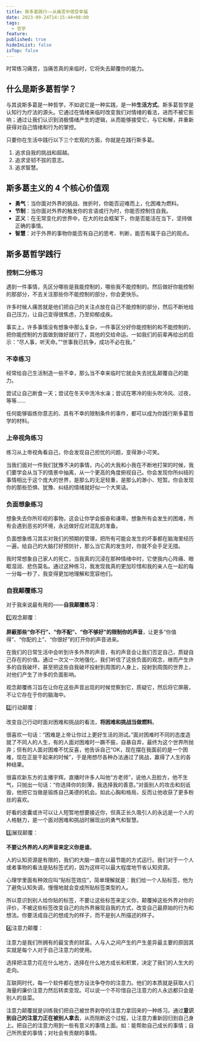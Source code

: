 ```yaml
---
title: 斯多葛践行——从痛苦中感受幸福
date: 2023-09-24T14:15:44+08:00
tags:
  - 哲学
feature: 
published: true
hideInList: false
isTop: false
---
```

时常练习痛苦，当痛苦真的来临时，它将失去颠覆你的能力。


<!--more-->

## 什么是斯多葛哲学？

与其说斯多葛是一种哲学，不如说它是一种实践，是一种**生活方式**。斯多葛哲学是认知行为疗法的源头。它通过在情绪来临时改变我们对情绪的看法，进而不被它影响；通过让我们认识到消极情绪产生的逻辑，从而能够接受它，与它和解，并重新获得对自己情绪和行为的掌控。

只要你在生活中践行以下三个宏观的方面，你就是在践行斯多葛。
1. 追求自我的挑战和超越。
2. 追求坚韧不拔的意志。
3. 追求智慧。

## 斯多葛主义的 4 个核心价值观

- **勇气**：当你面对外界的挑战、挫折时，你能否迎难而上，化困难为燃料。
- **节制**：当你面对外界的触发你的言语或行为时，你能否控制住自我。
- **正义**：在无常变化的世界中，在大的社会框架下，你是否能活在当下，坚持做正确的事情。
- **智慧**：对于外界的事物你能否有自己的思考、判断，能否有属于自己的观点。

## 斯多葛哲学践行

### 控制二分练习

遇到一件事情，先区分哪些是我能控制的，哪些我不能控制的。然后做好你能控制的那部分，不去关注那些你不能控制的部分，你会更快乐。

许多时候人痛苦就是他们把自己的关注点放在自己不能控制的部分，然后不断地给自己压力，让自己变得很焦虑，乃至抑郁成疾。

事实上，许多事情没有想象中那么复杂，一件事区分好你能控制的和不能控制的，把你能控制的方面做到做好就行了，其他的交给命运。一如我们的前辈再给出的启示：“尽人事，听天命。”“世事我已抗争，成功不必在我。”

### 不幸练习

经常给自己生活制造一些不幸，那么当不幸来临时它就会失去扰乱颠覆自己的能力。

尝试让自己断食一天；尝试在冬天中洗冷水澡；尝试在寒冷的街头吹冷风、过夜，等等……

任何能够锻炼你意志的、具有不幸的限制条件的事件，都可以成为你践行斯多葛哲学的材料。

### 上帝视角练习

练习从上帝视角看自己，你会发现自己担忧的问题，变得渺小可笑。

当我们面对一件我们犹豫不决的事情，内心的大我和小我在不断地打架的时候，我们要学会从当下的情景中抽离，从一个更高的角度俯视自己。你会发现你所纠结的事情相比于这个庞大的世界，是那么的无足轻重，是那么的渺小、短暂。你会发现你的那些恐惧、犹豫、纠结的情绪就好似一个大笑话。

### 负面想象练习

想象失去你所珍视的事物，这会让你学会振奋和谦卑。想象所有会发生的困难，所有会遇到恶劣的环境，永远做好应对混乱的准备。

负面想象练习其实对我们的预期的管理，把所有可能会发生的坏事都在脑海里经历一遍，给自己的大脑打好预防针，那么当它真的发生时，你就不会手足无措。

我时常想象自己家人的死亡，当我真的沉浸在那种情绪中时，它使我内心阵痛、眼眶湿润、悲伤莫名。通过这种练习，我发现我真的更加珍惜和我的亲人在一起的每一分每一秒了，我变得更加地理解和宽容他们。

### 自我颠覆练习

对于我来说最有用的——**自我颠覆练习**：

1️⃣观念颠覆：

**屏蔽那些“你不行”、“你不配”、“你不够好”的限制你的声音**，让更多“你值得”、“你配的上”、“你很好”的打开你的声音进来。

在我们的日常生活中会听到许多外界的声音，有的声音会让我们否定自己，质疑自己存在的价值。通过一次又一次地强化，我们听信了这些负面的观念，继而产生许多的自我破坏，甚至把这些自我破坏投射到周围的人身上，投射到周围的世界上，对他们产生了许多的负面影响。

观念颠覆练习旨在让你在这些声音出现的时候觉察到它，质疑它，然后将它屏蔽，不让它存在于你的脑海中。

2️⃣行动颠覆：

改变自己行动时面对困难和挑战的看法，**将困难和挑战当做燃料**。

很喜欢一句话：“困难是上帝让你过上更好生活的测试。”面对困难时不同的态度造就了不同人的人生，有的人面对困难时一蹶不振，自暴自弃，最终为这个世界所抛弃；但有的人面对困难不忧反喜，他告诉自己“OK，现在摆在我面前的是一个困难，现在正是干起来的时候”，于是用想尽各种办法通过了挑战，赢得了人生的各种结果。

很喜欢新东方的主播宇辉。直播时许多人叫他“方老师”，说他人丑脸方，他不生气，只抛出一句话：“你选择你的刻薄，我选择我的善意。”对面别人的攻击和刻诋毁，他把它当做是锻炼自己美德的机会。如此心胸和格局，反而让他收获了更多粉丝的喜欢。

好看的皮囊或许可以让人短暂地想要接近你，但真正长久吸引人的永远是一个人的人格魅力，是一个面对困难和挑战时展现出的勇气和智慧。

3️⃣展现颠覆：

**不要让外界的人的声音来定义你是谁**。

人的认知资源是有限的，我们的大脑一直在以最节能的方式运行。我们对于一个人或者事物的看法是贴标签式的，因为这样可以最大程度地节省认知资源。

心理学里面有种效应叫“贴标签效应”，简单理解就是：我们给一个人贴标签，他为了避免认知失调，慢慢地就会变成所贴标签类型的人。

所以意识到别人给你贴的标签，不要让这些标签来定义你，颠覆掉这些外界对你的评价，不被这些标签改变自己的向外界展现自我的方式，改变自己最原始的行为和想法。你要活成自己的想成为的样子，而不是别人所描述的样子。

4️⃣注意力颠覆：

注意力是我们所拥有的最宝贵的财富。人与人之间产生的产生差异最主要的原因其实就是每个人对于自己注意力的使用。

选择把注意力花在什么地方，选择在什么地方成长和积累，决定了我们的人生大的走向。

互联网时代，每一个软件都在想方设法争夺你的注意力。他们的本质就是获取人们海量的廉价注意力然后转卖变现。可以说一个不珍惜自己注意力的人永远都只会是别人的韭菜。

注意力颠覆就是训练我们把自己被世界剥夺的注意力拿回来的一种练习。通过**意识到自己的注意力正在被别人拿去**，从而阻断这个过程，让注意力重新回归到自己身上。把自己的注意力用到一些有意义的事情上面。如：能帮助自己成长的事情；自己所热爱的事情；对社会有贡献的事情。



